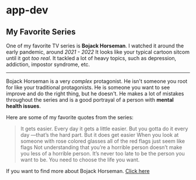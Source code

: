 # app-dev

## My Favorite Series

One of my favorite TV series is **Bojack Horseman**. I watched it around the early pandemic, around *2021 - 2022*
It looks like your typical cartoon sitcom until it got *too real*. It tackled a lot of heavy topics, such as depression, addiction, impostor syndrome, etc.
***
Bojack Horseman is a very *complex* protagonist. He isn't someone you root for like your traditional protagonists. He is someone you want to see improve and do the right thing, but he doesn't. He makes a lot of mistakes throughout the series and is a good portrayal of a person with __mental health issues__.

Here are some of my favorite quotes from the series:
> It gets easier. Every day it gets a little easier. But you gotta do it every day —that’s the hard part. But it does get easier
> When you look at someone with rose colored glasses all of the red flags just seem like flags
> Not understanding that you’re a horrible person doesn’t make you less of a horrible person.
> It’s never too late to be the person you want to be. You need to choose the life you want.

If you want to find more about Bojack Horseman. [Click here](https://www.imdb.com/title/tt3398228/)
